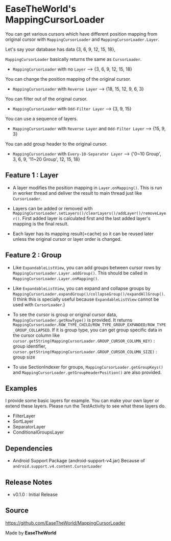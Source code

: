 EaseTheWorld's MappingCursorLoader
==================================

You can get various cursors which have different position mapping from original cursor
with `MappingCursorLoader` and `MappingCursorLoader.Layer`.

Let's say your database has data {3, 6, 9, 12, 15, 18},

`MappingCursorLoader` basically returns the same as `CursorLoader`.
- `MappingCursorLoader` with no `Layer` -->
  {3, 6, 9, 12, 15, 18}

You can change the position mapping of the original cursor.
- `MappingCursorLoader` with `Reverse Layer` -->
  {18, 15, 12, 9, 6, 3}

You can filter out of the original cursor.
- `MappingCursorLoader` with `Odd-Filter Layer` -->
  {3, 9, 15}

You can use a sequence of layers.
- `MappingCursorLoader` with `Reverse Layer` and `Odd-Filter Layer` -->
  {15, 9, 3}

You can add group header to the original cursor.
- `MappingCursorLoader` with `Every-10-Separator Layer` -->
  {'0~10 Group', 3, 6, 9, '11~20 Group', 12, 15, 18}

Feature 1 : Layer
-----------------
- A layer modifies the position mapping in `Layer.onMapping()`. 
  This is run in worker thread and deliver the result to main thread just like `CursorLoader`.

- Layers can be added or removed with `MappingCursorLoader.setLayers()/clearLayers()/addLayer()/removeLayer()`.
  First added layer is calculated first and the last added layer's mapping is the final result.

- Each layer has its mapping result(=cache) so it can be reused later
  unless the original cursor or layer order is changed.

Feature 2 : Group
-----------------
- Like `ExpandableListView`, you can add groups between cursor rows by
  `MappingCursorLoader.Layer.addGroup()`. This should be called in `MappingCursorLoader.Layer.onMapping()`.

- Like `ExpandableListView`, you can expand and collapse groups by
  `MappingCursorLoader.expandGroup()/collapseGroup()/expandAllGroup()`.
  (I think this is specially useful because `ExpandableListView` cannot be used with `CursorLoader`.) 
  
- To see the cursor is group or original cursor data, `MappingCursorLoader.getRowType()` is provided.
  It returns `MappingCursorLoader.ROW_TYPE_CHILD/ROW_TYPE_GROUP_EXPANDED/ROW_TYPE_GROUP_COLLAPSED`.
  If it is group type, you can get group specific data in the cursor column like
  `cursor.getString(MappingCursorLoader.GROUP_CURSOR_COLUMN_KEY)` : group identifier, 
  `cursor.getString(MappingCursorLoader.GROUP_CURSOR_COLUMN_SIZE)` : group size

- To use SectionIndexer for groups, `MappingCursorLoader.getGroupKeys()` and `MappingCursorLoader.getGroupHeaderPosition()` are also provided.

Examples
--------
I provide some basic layers for example. You can make your own layer or extend these layers.
Please run the TestActivity to see what these layers do.
- FilterLayer
- SortLayer
- SeparatorLayer
- ConditionalGroupsLayer

Dependencies
------------
- Android Support Package (android-support-v4.jar)
  Because of `android.support.v4.content.CursorLoader`

Release Notes
-------------
- v0.1.0 : Initial Release

Source
------
https://github.com/EaseTheWorld/MappingCursorLoader

Made by **EaseTheWorld**